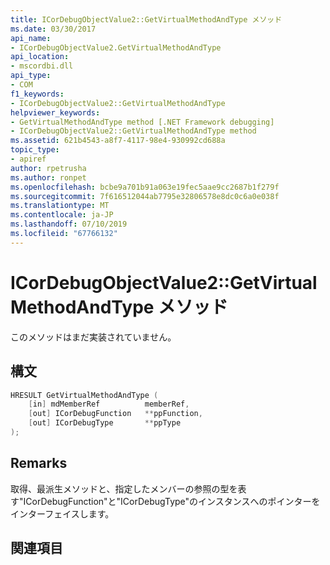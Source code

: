```yaml
---
title: ICorDebugObjectValue2::GetVirtualMethodAndType メソッド
ms.date: 03/30/2017
api_name:
- ICorDebugObjectValue2.GetVirtualMethodAndType
api_location:
- mscordbi.dll
api_type:
- COM
f1_keywords:
- ICorDebugObjectValue2::GetVirtualMethodAndType
helpviewer_keywords:
- GetVirtualMethodAndType method [.NET Framework debugging]
- ICorDebugObjectValue2::GetVirtualMethodAndType method
ms.assetid: 621b4543-a8f7-4117-98e4-930992cd688a
topic_type:
- apiref
author: rpetrusha
ms.author: ronpet
ms.openlocfilehash: bcbe9a701b91a063e19fec5aae9cc2687b1f279f
ms.sourcegitcommit: 7f616512044ab7795e32806578e8dc0c6a0e038f
ms.translationtype: MT
ms.contentlocale: ja-JP
ms.lasthandoff: 07/10/2019
ms.locfileid: "67766132"
---
```

# <a name="icordebugobjectvalue2getvirtualmethodandtype-method"></a>ICorDebugObjectValue2::GetVirtualMethodAndType メソッド
このメソッドはまだ実装されていません。  
  
## <a name="syntax"></a>構文  
  
```cpp  
HRESULT GetVirtualMethodAndType (  
    [in] mdMemberRef          memberRef,  
    [out] ICorDebugFunction   **ppFunction,  
    [out] ICorDebugType       **ppType  
);  
```  
  
## <a name="remarks"></a>Remarks  
 取得、最派生メソッドと、指定したメンバーの参照の型を表す"ICorDebugFunction"と"ICorDebugType"のインスタンスへのポインターをインターフェイスします。  
  
## <a name="see-also"></a>関連項目
